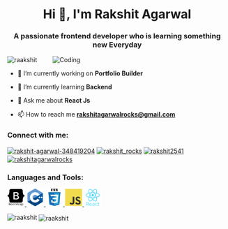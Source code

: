 <h1 align="center">Hi 👋, I'm Rakshit Agarwal</h1>
<h3 align="center">A passionate frontend developer who is learning something new Everyday</h3>
<img align="right" alt="Coding" width="400" src="https://camo.githubusercontent.com/5ddf73ad3a205111cf8c686f687fc216c2946a75005718c8da5b837ad9de78c9/68747470733a2f2f7468756d62732e6766796361742e636f6d2f4576696c4e657874446576696c666973682d736d616c6c2e676966">

<p align="left"> <img src="https://komarev.com/ghpvc/?username=raakshit&label=Profile%20views&color=0e75b6&style=flat" alt="raakshit" /> </p>

- 🔭 I’m currently working on **Portfolio Builder**

- 🌱 I’m currently learning **Backend**

- 💬 Ask me about **React Js**

- 📫 How to reach me **rakshitagarwalrocks@gmail.com**

<h3 align="left">Connect with me:</h3>
<p align="left">
<a href="https://linkedin.com/in/rakshit-agarwal-348419204" target="blank"><img align="center" src="https://raw.githubusercontent.com/rahuldkjain/github-profile-readme-generator/master/src/images/icons/Social/linked-in-alt.svg" alt="rakshit-agarwal-348419204" height="30" width="40" /></a>
<a href="https://instagram.com/rakshit_rocks" target="blank"><img align="center" src="https://raw.githubusercontent.com/rahuldkjain/github-profile-readme-generator/master/src/images/icons/Social/instagram.svg" alt="rakshit_rocks" height="30" width="40" /></a>
<a href="https://www.leetcode.com/rakshit2541" target="blank"><img align="center" src="https://raw.githubusercontent.com/rahuldkjain/github-profile-readme-generator/master/src/images/icons/Social/leet-code.svg" alt="rakshit2541" height="30" width="40" /></a>
<a href="https://auth.geeksforgeeks.org/user/rakshitagarwalrocks" target="blank"><img align="center" src="https://raw.githubusercontent.com/rahuldkjain/github-profile-readme-generator/master/src/images/icons/Social/geeks-for-geeks.svg" alt="rakshitagarwalrocks" height="30" width="40" /></a>
</p>

<h3 align="left">Languages and Tools:</h3>
<p align="left"> <a href="https://getbootstrap.com" target="_blank" rel="noreferrer"> <img src="https://raw.githubusercontent.com/devicons/devicon/master/icons/bootstrap/bootstrap-plain-wordmark.svg" alt="bootstrap" width="40" height="40"/> </a> <a href="https://www.w3schools.com/cpp/" target="_blank" rel="noreferrer"> <img src="https://raw.githubusercontent.com/devicons/devicon/master/icons/cplusplus/cplusplus-original.svg" alt="cplusplus" width="40" height="40"/> </a> <a href="https://www.w3schools.com/css/" target="_blank" rel="noreferrer"> <img src="https://raw.githubusercontent.com/devicons/devicon/master/icons/css3/css3-original-wordmark.svg" alt="css3" width="40" height="40"/> </a> <a href="https://developer.mozilla.org/en-US/docs/Web/JavaScript" target="_blank" rel="noreferrer"> <img src="https://raw.githubusercontent.com/devicons/devicon/master/icons/javascript/javascript-original.svg" alt="javascript" width="40" height="40"/> </a> <a href="https://reactjs.org/" target="_blank" rel="noreferrer"> <img src="https://raw.githubusercontent.com/devicons/devicon/master/icons/react/react-original-wordmark.svg" alt="react" width="40" height="40"/> </a> </p>

<p><img align="left" src="https://github-readme-stats.vercel.app/api/top-langs?username=raakshit&show_icons=true&locale=en&layout=compact" alt="raakshit" /></p>

<p>&nbsp;<img align="center" src="https://github-readme-stats.vercel.app/api?username=raakshit&show_icons=true&locale=en" alt="raakshit" /></p>
